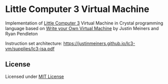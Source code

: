 # Little Computer 3 Virtual Machine

Implementation of [Little Computer 3](https://en.wikipedia.org/wiki/Little_Computer_3) Virtual Machine in Crystal programming language based on [Write your Own Virtual Machine](https://justinmeiners.github.io/lc3-vm/) by Justin Meiners and Ryan Pendleton

Instruction set architecture: https://justinmeiners.github.io/lc3-vm/supplies/lc3-isa.pdf

## License

Licensed under [MIT License](LICENSE)

